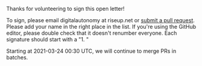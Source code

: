 
Thanks for volunteering to sign this open letter!

To sign, please email digitalautonomy at riseup.net or [submit a pull request](https://github.com/rms-open-letter/rms-open-letter.github.io/pulls).
Please add your name in the right place in the list. If you're using the GitHub editor, please double check that it doesn't renumber everyone. Each signature should start with a "1. "

Starting at 2021-03-24 00:30 UTC, we will continue to merge PRs in batches.
